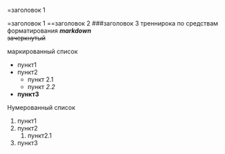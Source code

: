 =заголовок 1

=заголовок 1
==заголовок 2
###заголовок 3
треннирока по средствам форматирования ***markdown***<br/>
~~зачеркнутый~~ 

маркированный список<br/>
* пункт1
* пункт2
  * пункт 2.1
  * пункт *2.2*
* **пункт3**

Нумерованный список
1. пункт1
2. пункт2
   1. пункт2.1
1. пункт3
